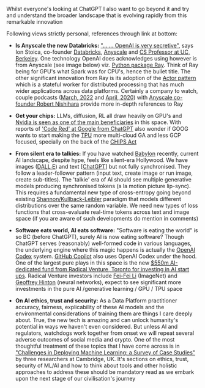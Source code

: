 Whilst everyone's looking at ChatGPT I also want to go beyond it and try and understand the broader landscape that is evolving rapidly from this remarkable innovation

Following views strictly personal, references through link at bottom: 

- **Is Anyscale the new Databricks:** ["... … OpenAI is very secretive"](https://www.businessinsider.com/openai-chatgpt-trained-on-anyscale-ray-generative-lifelike-ai-models-2022-12?r=US&IR=T), says Ion Stoica, co-founder [Databricks](https://www.databricks.com/), [Anyscale](https://www.anyscale.com/) and [CS Professor at UC, Berkeley]((https://people.eecs.berkeley.edu/~istoica/)). One technology OpenAI does acknowledges using however is from Anyscale (see image below) viz. [Python package Ray](https://pypi.org/project/ray/). Think of Ray being for GPU's what Spark was for CPU's, hence the bullet title. The other significant innovation from Ray is its adoption of the [Actor pattern](https://docs.ray.io/en/latest/ray-core/actors.html) which is a stateful worker for distributed processing that has much wider applications across data platforms. Certainly a company to watch, couple podcasts ([March, 2022](https://www.pythonpodcast.com/anyscale-machine-learning-applications-episode-355) and [April, 2020](https://www.pythonpodcast.com/ray-distributed-computing-episode-258)) with [Anyscale co-founder Robert Nishihara](http://www.robertnishihara.com/) provide more in-depth references to Ray 

- **Get your chips:** LLMs, diffusion, RL all draw heavily on GPU's and [Nvidia is seen as one of the main beneficiaries](https://www.bloomberg.com/news/articles/2023-01-23/nvidia-nvda-is-wall-street-s-top-stock-pick-for-chatgpt-mania) in this space. With reports of ['Code Red' at Google from ChatGPT](https://www.cnet.com/tech/services-and-software/chatgpt-caused-code-red-at-google-report-says/) also wonder if GOOG wants to start making the [TPU](https://cloud.google.com/tpu/docs/tpus) more multi-cloud GA and less GCP focused, specially on the back of the [CHIPS Act](https://www.nist.gov/semiconductors/chips-act)

- **From silent era to talkies:** If you have watched [Babylon](https://www.imdb.com/title/tt10640346/) recently, current AI landscape, despite hype, feels like silent-era Hollywood. We have images ([DALL∙E](https://openai.com/dall-e-2/)) and text [[ChatGPT](https://openai.com/blog/chatgpt/)] but not fully synchronised. They follow a leader-follower pattern (input text, create image or run image, create sub-titles). The 'talkie' era of AI should see multiple generative models producing synchronised tokens (a la motion picture lip-sync). This requires a fundamental new type of cross-entropy going beyond existing [Shannon/Kullback-Leibler](https://en.wikipedia.org/wiki/Entropy_(information_theory)) paradigm that models different distributions over the same random variable. We need new types of loss functions that cross-evaluate real-time tokens across text and image space (if you are aware of such developments do mention in comments)

- **Software eats world, AI eats software:** "Software is eating the world" is so BC (before ChatGPT), surely AI is now eating software? Though ChatGPT serves (reasonably) well-formed code in various languages, the underlying engine where this magic happens is actually the [OpenAI Codex](https://openai.com/blog/openai-codex/) system. [GitHub Copilot](https://github.com/features/copilot) also uses OpenAI Codex under the hood. One of the largest pure plays in this space is the new [$550m  AI-dedicated fund from Radical Venture, Toronto for investing in AI start ups](https://www.ft.com/content/118e353d-94b8-4025-a76c-bdf206fcfcb0). Radical Venture investors include [Fei-Fei Li](https://en.wikipedia.org/wiki/Fei-Fei_Li) (ImageNet) and [Geoffrey Hinton](https://en.wikipedia.org/wiki/Geoffrey_Hinton) (neural networks), expect to see significant more investments in the pure AI /generative learning / GPU / TPU space 

- **On AI ethics, trust and security:** As a Data Platform practitioner accuracy, fairness, explicability of these AI models and the environmental considerations of training them are things I care deeply about. True, the new tech is amazing and can unlock humanity's potential in ways we haven't even considered. But unless AI and regulators, watchdogs work together from onset we will repeat several adverse outcomes of social media and crypto. One of the most thoughtful treatment of these topics that I have come across is in ["Challenges in Deploying Machine Learning: a Survey of Case Studies"](https://arxiv.org/abs/2011.09926) by three researchers at Cambridge, UK. It's sections on ethics, trust, security of ML/AI and how to think about tools and other holistic approaches to address these should be mandatory read as we embark upon the next stage of our civilisation's journey  